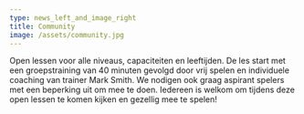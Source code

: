 ```yaml
---
type: news_left_and_image_right
title: Community
image: /assets/community.jpg
---
```

Open lessen voor alle niveaus, capaciteiten en leeftijden. De les start met een groepstraining van 40 minuten gevolgd door vrij spelen en individuele coaching van trainer Mark Smith. We nodigen ook graag aspirant spelers met een beperking uit om mee te doen. Iedereen is welkom om tijdens deze open lessen te komen kijken en gezellig mee te spelen!